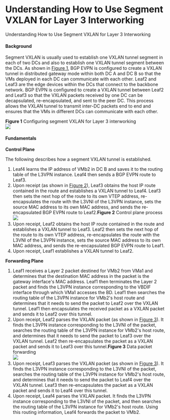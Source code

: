 Understanding How to Use Segment VXLAN for Layer 3 Interworking
===============================================================

Understanding How to Use Segment VXLAN for Layer 3 Interworking

#### Background

Segment VXLAN is usually used to establish one VXLAN tunnel segment in each of two DCs and also to establish one VXLAN tunnel segment between the DCs. As shown in [Figure 1](#EN-US_CONCEPT_0000001560863472__fig_dc_vrp_vxlan_feature_300701), BGP EVPN is configured to create a VXLAN tunnel in distributed gateway mode within both DC A and DC B so that the VMs deployed in each DC can communicate with each other. Leaf2 and Leaf3 are the edge devices within the DCs that connect to the backbone network. BGP EVPN is configured to create a VXLAN tunnel between Leaf2 and Leaf3 so that the VXLAN packets received by one DC can be decapsulated, re-encapsulated, and sent to the peer DC. This process allows the VXLAN tunnel to transmit inter-DC packets end to end and ensures that the VMs in different DCs can communicate with each other.

**Figure 1** Configuring segment VXLAN for Layer 3 interworking  
![](figure/en-us_image_0000001581730682.png)

#### Fundamentals

**Control Plane**

The following describes how a segment VXLAN tunnel is established.

1. Leaf4 learns the IP address of VMb2 in DC B and saves it to the routing table of the L3VPN instance. Leaf4 then sends a BGP EVPN route to Leaf3.
2. Upon receipt (as shown in [Figure 2](#EN-US_CONCEPT_0000001560863472__fig_dc_vrp_vxlan_feature_300702)), Leaf3 obtains the host IP route contained in the route and establishes a VXLAN tunnel to Leaf4. Leaf3 then sets the next hop of the route to its own VTEP address, re-encapsulates the route with the L3VNI of the L3VPN instance, sets the source MAC address to its own MAC address, and sends the re-encapsulated BGP EVPN route to Leaf2.**Figure 2** Control plane process  
   ![](images/fig_dc_fd_vxlan_002802dcf.png)
3. Upon receipt, Leaf2 obtains the host IP route contained in the route and establishes a VXLAN tunnel to Leaf3. Leaf2 then sets the next hop of the route to its own VTEP address, re-encapsulates the route with the L3VNI of the L3VPN instance, sets the source MAC address to its own MAC address, and sends the re-encapsulated BGP EVPN route to Leaf1.
4. Upon receipt, Leaf1 establishes a VXLAN tunnel to Leaf2.

**Forwarding Plane**

1. Leaf1 receives a Layer 2 packet destined for VMb2 from VMa1 and determines that the destination MAC address in the packet is the gateway interface's MAC address. Leaf1 then terminates the Layer 2 packet and finds the L3VPN instance corresponding to the VBDIF interface through which VMa1 accesses the BD. Leaf1 then searches the routing table of the L3VPN instance for VMb2's host route and determines that it needs to send the packet to Leaf2 over the VXLAN tunnel. Leaf1 then encapsulates the received packet as a VXLAN packet and sends it to Leaf2 over this tunnel.
2. Upon receipt, Leaf2 parses the VXLAN packet (as shown in [Figure 3](#EN-US_CONCEPT_0000001560863472__fig_dc_vrp_vxlan_feature_300703)). It finds the L3VPN instance corresponding to the L3VNI of the packet, searches the routing table of the L3VPN instance for VMb2's host route, and determines that it needs to send the packet to Leaf3 over the VXLAN tunnel. Leaf2 then re-encapsulates the packet as a VXLAN packet and sends it to Leaf3 over this tunnel.**Figure 3** Data packet forwarding  
   ![](figure/en-us_image_0000001563646326.png)
3. Upon receipt, Leaf3 parses the VXLAN packet (as shown in [Figure 3](#EN-US_CONCEPT_0000001560863472__fig_dc_vrp_vxlan_feature_300703)). It finds the L3VPN instance corresponding to the L3VNI of the packet, searches the routing table of the L3VPN instance for VMb2's host route, and determines that it needs to send the packet to Leaf4 over the VXLAN tunnel. Leaf3 then re-encapsulates the packet as a VXLAN packet and sends it to Leaf4 over this tunnel.
4. Upon receipt, Leaf4 parses the VXLAN packet. It finds the L3VPN instance corresponding to the L3VNI of the packet, and then searches the routing table of the L3VPN instance for VMb2's host route. Using this routing information, Leaf4 forwards the packet to VMb2.